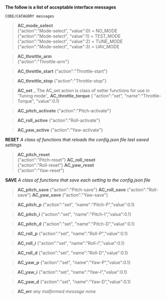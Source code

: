 __The follow is a list of acceptable interface messages__  


`
CODE/CATAGORY
	messages
`


> __AC_mode_select__  
> {"action":"Mode-select", "value":0} = NO_MODE  
> {"action":"Mode-select", "value":1} = TEST_MODE  
> {"action":"Mode-select", "value":2} = TUNE_MODE  
> {"action":"Mode-select", "value":3} = UAV_MODE  
 
> __AC_throttle_arm__  
> {"action":"Throttle-arm"}  

> __AC_throttle_start__
> {"action":"Throttle-start"}

> __AC_throttle_stop__
> {"action":"Throttle-stop"}

> __AC_set__  _ The AC_set action is class of setter functions for use in 'Tuning mode'_
> __AC_throttle_torque__
> { "action":"set", "name":"Throttle-Torque", "value":0.1}



> __AC_pitch_activate__
> {"action":"Pitch-activate"}

> __AC_roll_active__
> {"action":"Roll-activate"}

> __AC_yaw_active__
> {"action":"Yaw-activate"}

__RESET__ _A class of functions that reloads the config.json file last saved settings_    
> __AC_pitch_reset__  
> {"action":"Pitch-reset"}
> __AC_roll_reset__  
> {"action":"Roll-reset"}
> __AC_yaw_reset__  
> {"action":"Yaw-reset"}
  

__SAVE__ _A class of functions that save each setting to the config.json file_    
> __AC_pitch_save__
> {"action":"Pitch-save"}
> __AC_roll_save__
> {"action":"Roll-save"}
> __AC_yaw_save__
> {"action":"Yaw-save"}



> __AC_pitch_p__
> {"action":"set", "name":"Pitch-P","value":0.1}

> __AC_pitch_i__
> {"action":"set", "name":"Pitch-I","value":0.1}

> __AC_pitch_d__
> {"action":"set", "name":"Pitch-D","value":0.1}

> __AC_roll_p__
> {"action":"set", "name":"Roll-P","value":0.1}

> __AC_roll_i__
> {"action":"set", "name":"Roll-I","value":0.1}

> __AC_roll_d__
> {"action":"set", "name":"Roll-D","value":0.1}

> __AC_yaw_p__
> {"action":"set", "name":"Yaw-P","value":0.1}

> __AC_yaw_i__
> {"action":"set", "name":"Yaw-I","value":0.1}

> __AC_yaw_d__
> {"action":"set", "name":"Yaw-D","value":0.1}

> __AC_err__ _any malformed message_
> _none_ 